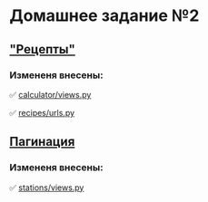 # Домашнее задание №2

## ["Рецепты"](https://github.com/Nikolay08041979/django_project-2/tree/master/1.2-requests-templates/recipes)

### Измененя внесены:
✅ [calculator/views.py](https://github.com/Nikolay08041979/django_project-2/blob/master/1.2-requests-templates/recipes/calculator/views.py)

✅ [recipes/urls.py](https://github.com/Nikolay08041979/django_project-2/blob/master/1.2-requests-templates/recipes/recipes/urls.py)


## [Пагинация](https://github.com/Nikolay08041979/django_project-2/tree/master/1.2-requests-templates/pagination)

### Измененя внесены:
✅ [stations/views.py](https://github.com/Nikolay08041979/django_project-2/blob/master/1.2-requests-templates/pagination/stations/views.py)

